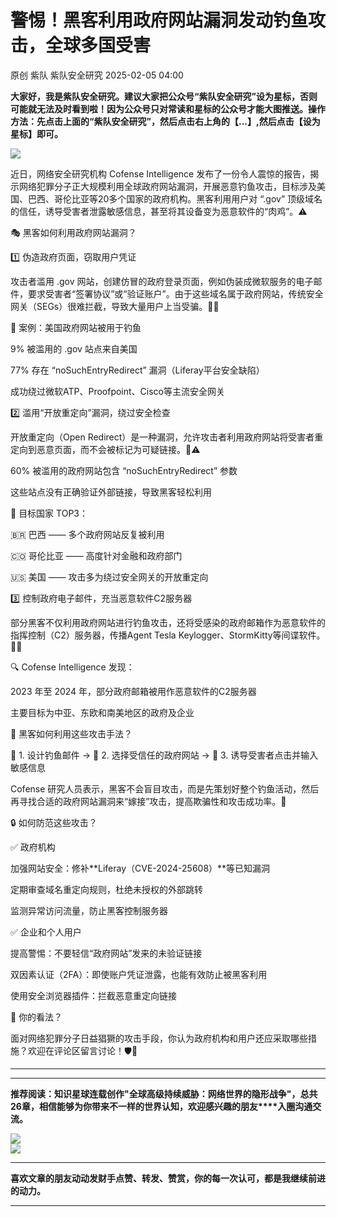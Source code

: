#  警惕！黑客利用政府网站漏洞发动钓鱼攻击，全球多国受害   
原创 紫队  紫队安全研究   2025-02-05 04:00  
  
**大家好，我是紫队安全研究。建议大家把公众号“紫队安全研究”设为星标，否则可能就无法及时看到啦！因为公众号只对常读和星标的公众号才能大图推送。操作方法：先点击上面的“紫队安全研究”，然后点击右上角的【...】,然后点击【设为星标】即可。**  
  
![](https://mmbiz.qpic.cn/mmbiz_png/sUKKZDdVP8TWx4fXNj1aT5lf6kmT4wRhfqgPKFNY7vuibpWvkID3IyRp2gQelwzYdaxR8XFYLhLHWel9OiaJkuuA/640?wx_fmt=png&from=appmsg "")  
  
近日，网络安全研究机构 Cofense Intelligence 发布了一份令人震惊的报告，揭示网络犯罪分子正大规模利用全球政府网站漏洞，开展恶意钓鱼攻击，目标涉及美国、巴西、哥伦比亚等20多个国家的政府机构。黑客利用用户对 “.gov” 顶级域名的信任，诱导受害者泄露敏感信息，甚至将其设备变为恶意软件的“肉鸡”。⚠️  
  
  
🎭 黑客如何利用政府网站漏洞？  
  
1️⃣ 伪造政府页面，窃取用户凭证  
  
攻击者滥用 .gov 网站，创建仿冒的政府登录页面，例如伪装成微软服务的电子邮件，要求受害者“签署协议”或“验证账户”。由于这些域名属于政府网站，传统安全网关（SEGs）很难拦截，导致大量用户上当受骗。🔐📨  
  
  
🚨 案例：美国政府网站被用于钓鱼  
  
  
9% 被滥用的 .gov 站点来自美国  
  
77% 存在 “noSuchEntryRedirect” 漏洞（Liferay平台安全缺陷）  
  
成功绕过微软ATP、Proofpoint、Cisco等主流安全网关  
  
2️⃣ 滥用“开放重定向”漏洞，绕过安全检查  
  
开放重定向（Open Redirect）是一种漏洞，允许攻击者利用政府网站将受害者重定向到恶意页面，而不会被标记为可疑链接。🔗⚠️  
  
  
60% 被滥用的政府网站包含 “noSuchEntryRedirect” 参数  
  
这些站点没有正确验证外部链接，导致黑客轻松利用  
  
🎯 目标国家 TOP3：  
  
  
🇧🇷 巴西 —— 多个政府网站反复被利用  
  
🇨🇴 哥伦比亚 —— 高度针对金融和政府部门  
  
🇺🇸 美国 —— 攻击多为绕过安全网关的开放重定向  
  
3️⃣ 控制政府电子邮件，充当恶意软件C2服务器  
  
部分黑客不仅利用政府网站进行钓鱼攻击，还将受感染的政府邮箱作为恶意软件的指挥控制（C2）服务器，传播Agent Tesla Keylogger、StormKitty等间谍软件。🤖💀  
  
  
🔍 Cofense Intelligence 发现：  
  
  
2023 年至 2024 年，部分政府邮箱被用作恶意软件的C2服务器  
  
主要目标为中亚、东欧和南美地区的政府及企业  
  
🚨 黑客如何利用这些攻击手法？  
  
📌 1. 设计钓鱼邮件 → 📌 2. 选择受信任的政府网站 → 📌 3. 诱导受害者点击并输入敏感信息  
  
  
Cofense 研究人员表示，黑客不会盲目攻击，而是先策划好整个钓鱼活动，然后再寻找合适的政府网站漏洞来“嫁接”攻击，提高欺骗性和攻击成功率。🎯  
  
  
🔒 如何防范这些攻击？  
  
✅ 政府机构  
  
  
加强网站安全：修补**Liferay（CVE-2024-25608）**等已知漏洞  
  
定期审查域名重定向规则，杜绝未授权的外部跳转  
  
监测异常访问流量，防止黑客控制服务器  
  
✅ 企业和个人用户  
  
  
提高警惕：不要轻信“政府网站”发来的未验证链接  
  
双因素认证（2FA）：即使账户凭证泄露，也能有效防止被黑客利用  
  
使用安全浏览器插件：拦截恶意重定向链接  
  
📢 你的看法？  
  
面对网络犯罪分子日益猖獗的攻击手段，你认为政府机构和用户还应采取哪些措施？欢迎在评论区留言讨论！🛡️💬  
  
****  
****  
**推荐阅读：知识星球连载创作"全球高级持续威胁：网络世界的隐形战争"，总共26章，相信能够为你带来不一样的世界认知，欢迎感兴趣的朋友****入圈沟通交流。**  
  
![](https://mmbiz.qpic.cn/mmbiz_jpg/sUKKZDdVP8RRAic0GwkHmSw2QZes8kK1AfysU8oPBib56yJpTWxmMuHRQBk3DHtibEASDuO7FTia8jIpeYtMFicBy5A/640?wx_fmt=jpeg "")  
![](https://mmbiz.qpic.cn/mmbiz_png/sUKKZDdVP8Sm53HIUuI9RNR5Vpk1TWmpt3dw7icrMOJchapl0qTHsxVnXHyicBmV2kNlgpt3WLGLgdBJKrWiaUGicw/640?wx_fmt=png&from=appmsg "")  
  
****  
**喜欢文章的朋友动动发财手点赞、转发、赞赏，你的每一次认可，都是我继续前进的动力。**  
  
****  
  
  
  
